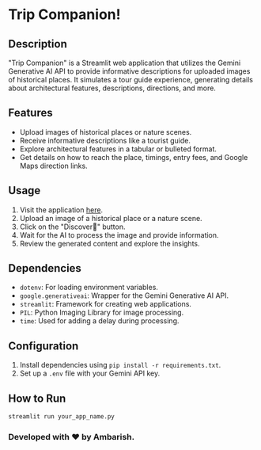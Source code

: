 # Trip Companion!

## Description
"Trip Companion" is a Streamlit web application that utilizes the Gemini Generative AI API to provide informative descriptions for uploaded images of historical places. It simulates a tour guide experience, generating details about architectural features, descriptions, directions, and more.

## Features
- Upload images of historical places or nature scenes.
- Receive informative descriptions like a tourist guide.
- Explore architectural features in a tabular or bulleted format.
- Get details on how to reach the place, timings, entry fees, and Google Maps direction links.

## Usage
1. Visit the application [here](https://trip-companion.streamlit.app/).
2. Upload an image of a historical place or a nature scene.
3. Click on the "Discover🔎" button.
4. Wait for the AI to process the image and provide information.
5. Review the generated content and explore the insights.

## Dependencies
- `dotenv`: For loading environment variables.
- `google.generativeai`: Wrapper for the Gemini Generative AI API.
- `streamlit`: Framework for creating web applications.
- `PIL`: Python Imaging Library for image processing.
- `time`: Used for adding a delay during processing.

## Configuration
1. Install dependencies using `pip install -r requirements.txt`.
2. Set up a `.env` file with your Gemini API key.

## How to Run
```python
streamlit run your_app_name.py
```

### Developed with ❤ by Ambarish.

